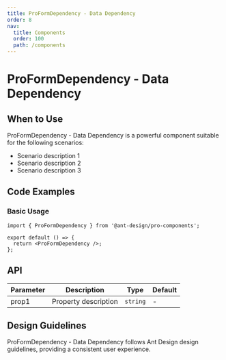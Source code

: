 ```yaml
---
title: ProFormDependency - Data Dependency
order: 8
nav:
  title: Components
  order: 100
  path: /components
---
```


# ProFormDependency - Data Dependency

## When to Use

ProFormDependency - Data Dependency is a powerful component suitable for the following scenarios:

- Scenario description 1
- Scenario description 2
- Scenario description 3

## Code Examples

### Basic Usage

```tsx
import { ProFormDependency } from '@ant-design/pro-components';

export default () => {
  return <ProFormDependency />;
};
```

## API

| Parameter | Description          | Type     | Default |
| --------- | -------------------- | -------- | ------- |
| prop1     | Property description | `string` | -       |

## Design Guidelines

ProFormDependency - Data Dependency follows Ant Design design guidelines, providing a consistent user experience.
